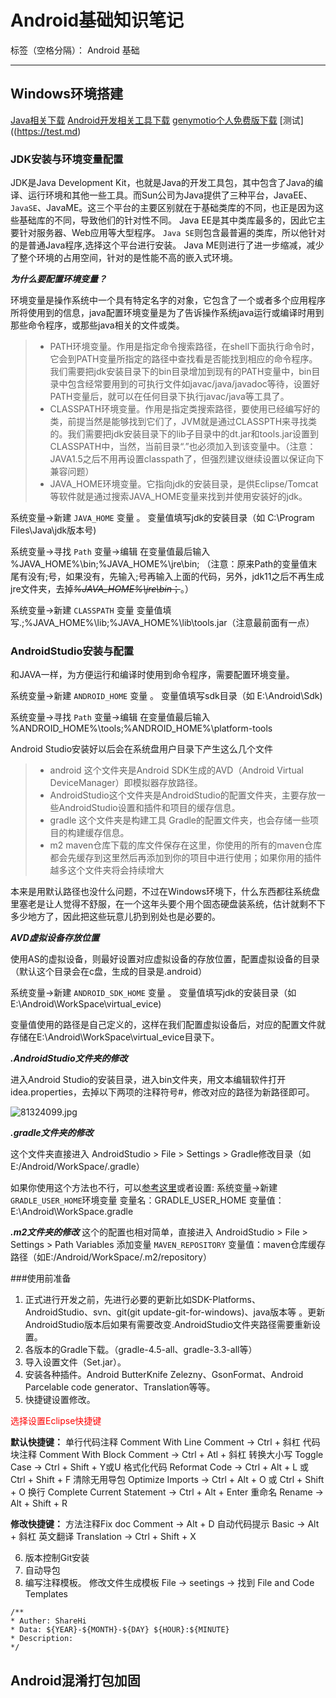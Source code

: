 ﻿# Android基础知识笔记

标签（空格分隔）： Android 基础

---

## Windows环境搭建

[Java相关下载](http://www.oracle.com/technetwork/java/javase/overview/index.html)
[Android开发相关工具下载](https://developer.android.google.cn/)
[genymotio个人免费版下载](https://www.genymotion.com/fun-zone/)
[测试]((https://test.md)

### JDK安装与环境变量配置

JDK是Java Development Kit，也就是Java的开发工具包，其中包含了Java的编译、运行环境和其他一些工具。而Sun公司为Java提供了三种平台，JavaEE、`JavaSE`、JavaME。这三个平台的主要区别就在于基础类库的不同，也正是因为这些基础库的不同，导致他们的针对性不同。
Java EE是其中类库最多的，因此它主要针对服务器、Web应用等大型程序。
`Java SE`则包含最普遍的类库，所以他针对的是普通Java程序,选择这个平台进行安装。
Java ME则进行了进一步缩减，减少了整个环境的占用空间，针对的是性能不高的嵌入式环境。

***为什么要配置环境变量？***

环境变量是操作系统中一个具有特定名字的对象，它包含了一个或者多个应用程序所将使用到的信息，java配置环境变量是为了告诉操作系统java运行或编译时用到那些命令程序，或那些java相关的文件或类。

 > - PATH环境变量。作用是指定命令搜索路径，在shell下面执行命令时，它会到PATH变量所指定的路径中查找看是否能找到相应的命令程序。我们需要把jdk安装目录下的bin目录增加到现有的PATH变量中，bin目录中包含经常要用到的可执行文件如javac/java/javadoc等待，设置好PATH变量后，就可以在任何目录下执行javac/java等工具了。
> - CLASSPATH环境变量。作用是指定类搜索路径，要使用已经编写好的类，前提当然是能够找到它们了，JVM就是通过CLASSPTH来寻找类的。我们需要把jdk安装目录下的lib子目录中的dt.jar和tools.jar设置到CLASSPATH中，当然，当前目录“.”也必须加入到该变量中。（注意：JAVA1.5之后不用再设置classpath了，但强烈建议继续设置以保证向下兼容问题）
> - JAVA_HOME环境变量。它指向jdk的安装目录，是供Eclipse/Tomcat等软件就是通过搜索JAVA_HOME变量来找到并使用安装好的jdk。

系统变量→新建 `JAVA_HOME` 变量 。
变量值填写jdk的安装目录（如 C:\Program Files\Java\jdk版本号)

系统变量→寻找 `Path` 变量→编辑
在变量值最后输入 %JAVA_HOME%\bin;%JAVA_HOME%\jre\bin;
（注意：原来Path的变量值末尾有没有;号，如果没有，先输入;号再输入上面的代码，另外，jdk11之后不再生成jre文件夹，去掉<del>*%JAVA_HOME%\jre\bin*；</del>。）

系统变量→新建 `CLASSPATH` 变量
变量值填写.;%JAVA_HOME%\lib;%JAVA_HOME%\lib\tools.jar（注意最前面有一点）

### AndroidStudio安装与配置

和JAVA一样，为方便运行和编译时使用到命令程序，需要配置环境变量。

系统变量→新建 `ANDROID_HOME` 变量 。
变量值填写sdk目录（如 E:\Android\Sdk)

系统变量→寻找 `Path` 变量→编辑
在变量值最后输入 %ANDROID_HOME%\tools;%ANDROID_HOME%\platform-tools

Android Studio安装好以后会在系统盘用户目录下产生这么几个文件

> - android 这个文件夹是Android SDK生成的AVD（Android Virtual DeviceManager）即模拟器存放路径。
> - AndroidStudio这个文件夹是AndroidStudio的配置文件夹，主要存放一些AndroidStudio设置和插件和项目的缓存信息。
> - gradle 这个文件夹是构建工具 Gradle的配置文件夹，也会存储一些项目的构建缓存信息。
> - m2 maven仓库下载的库文件保存在这里，你使用的所有的maven仓库都会先缓存到这里然后再添加到你的项目中进行使用；如果你用的插件越多这个文件夹将会持续增大

本来是用默认路径也没什么问题，不过在Windows环境下，什么东西都往系统盘里塞老是让人觉得不舒服，在一个这年头要个用个固态硬盘装系统，估计就剩不下多少地方了，因此把这些玩意儿扔到别处也是必要的。

***AVD虚拟设备存放位置***

使用AS的虚拟设备，则最好设置对应虚拟设备的存放位置，配置虚拟设备的目录（默认这个目录会在c盘，生成的目录是.android）

系统变量→新建 `ANDROID_SDK_HOME` 变量 。
变量值填写jdk的安装目录（如 E:\Android\WorkSpace\virtual_evice)

变量值使用的路径是自己定义的，这样在我们配置虚拟设备后，对应的配置文件就存储在E:\Android\WorkSpace\virtual_evice目录下。

***.AndroidStudio文件夹的修改***

进入Android Studio的安装目录，进入bin文件夹，用文本编辑软件打开idea.properties，去掉以下两项的注释符号#，修改对应的路径为新路径即可。

![81324099.jpg](https://i.loli.net/2019/11/01/pBsdGCRPOY4mVIi.png)

***.gradle文件夹的修改***

这个文件夹直接进入 AndroidStudio > File > Settings > Gradle修改目录（如E:/Android/WorkSpace/.gradle）

如果你使用这个方法也不行，可以[参考这里](https://blog.csdn.net/qiujuer/article/details/44257993)或者设置:
系统变量→新建`GRADLE_USER_HOME`环境变量
变量名：GRADLE_USER_HOME
变量值：E:\Android\WorkSpace\.gradle

***.m2文件夹的修改***
这个的配置也相对简单，直接进入 AndroidStudio > File > Settings > Path Variables
添加变量 `MAVEN_REPOSITORY` 
变量值：maven仓库缓存路径（如E:/Android/WorkSpace/.m2/repository）

###使用前准备

 1. 正式进行开发之前，先进行必要的更新比如SDK-Platforms、AndroidStudio、svn、git(git update-git-for-windows)、java版本等 。更新AndroidStudio版本后如果有需要改变.AndroidStudio文件夹路径需要重新设置。
 2. 各版本的Gradle下载。（gradle-4.5-all、gradle-3.3-all等）
 3. 导入设置文件（Set.jar）。
 4. 安装各种插件。Android ButterKnife Zelezny、GsonFormat、Android Parcelable code generator、Translation等等。
 5. 快捷键设置修改。

<font color="ff0000">选择设置Eclipse快捷键</font>

**默认快捷键：**
单行代码注释 Comment With Line Comment -> Ctrl + 斜杠
代码块注释 Comment With Block Comment -> Ctrl + Atl + 斜杠
转换大小写 Toggle Case -> Ctrl + Shift + Y或U
格式化代码 Reformat Code -> Ctrl + Alt + L 或 Ctrl + Shift + F
清除无用导包 Optimize Imports -> Ctrl + Alt + O 或 Ctrl + Shift + O
换行 Complete Current Statement -> Ctrl + Alt + Enter
重命名 Rename -> Alt + Shift + R

**修改快捷键：**
方法注释Fix doc Comment -> Alt + D
自动代码提示 Basic -> Alt + 斜杠
英文翻译 Translation -> Ctrl + Shift + X

 6. 版本控制Git安装
 7. 自动导包
 8. 编写注释模板。
修改文件生成模板 File -> seetings -> 找到 File and Code Templates
```
/**
* Auther: ShareHi
* Data: ${YEAR}-${MONTH}-${DAY} ${HOUR}:${MINUTE}
* Description: 
*/
```



## Android混淆打包加固
